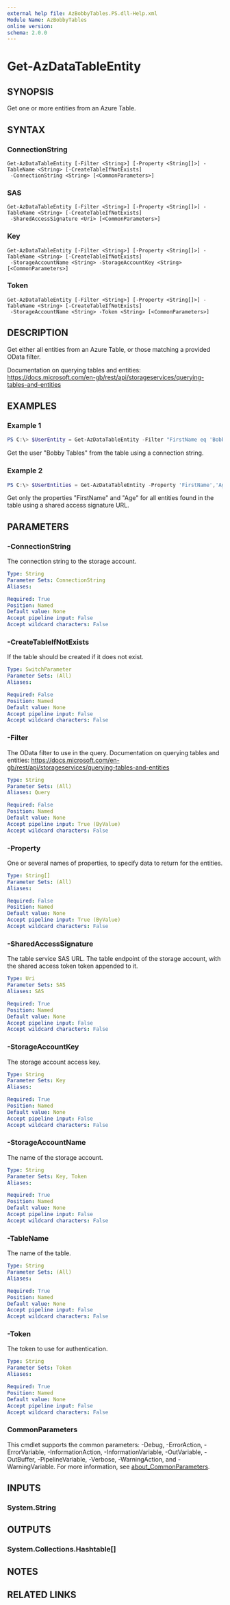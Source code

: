 ```yaml
---
external help file: AzBobbyTables.PS.dll-Help.xml
Module Name: AzBobbyTables
online version:
schema: 2.0.0
---
```


# Get-AzDataTableEntity

## SYNOPSIS
Get one or more entities from an Azure Table.

## SYNTAX

### ConnectionString
```
Get-AzDataTableEntity [-Filter <String>] [-Property <String[]>] -TableName <String> [-CreateTableIfNotExists]
 -ConnectionString <String> [<CommonParameters>]
```

### SAS
```
Get-AzDataTableEntity [-Filter <String>] [-Property <String[]>] -TableName <String> [-CreateTableIfNotExists]
 -SharedAccessSignature <Uri> [<CommonParameters>]
```

### Key
```
Get-AzDataTableEntity [-Filter <String>] [-Property <String[]>] -TableName <String> [-CreateTableIfNotExists]
 -StorageAccountName <String> -StorageAccountKey <String> [<CommonParameters>]
```

### Token
```
Get-AzDataTableEntity [-Filter <String>] [-Property <String[]>] -TableName <String> [-CreateTableIfNotExists]
 -StorageAccountName <String> -Token <String> [<CommonParameters>]
```

## DESCRIPTION
Get either all entities from an Azure Table, or those matching a provided OData filter.

Documentation on querying tables and entities: https://docs.microsoft.com/en-gb/rest/api/storageservices/querying-tables-and-entities

## EXAMPLES

### Example 1
```powershell
PS C:\> $UserEntity = Get-AzDataTableEntity -Filter "FirstName eq 'Bobby' and LastName eq 'Tables'" -TableName $TableName -ConnectionString $ConnectionString
```

Get the user "Bobby Tables" from the table using a connection string.

### Example 2
```powershell
PS C:\> $UserEntities = Get-AzDataTableEntity -Property 'FirstName','Age' -TableName $TableName -SharedAccessSignature $SAS
```

Get only the properties "FirstName" and "Age" for all entities found in the table using a shared access signature URL.

## PARAMETERS

### -ConnectionString
The connection string to the storage account.

```yaml
Type: String
Parameter Sets: ConnectionString
Aliases:

Required: True
Position: Named
Default value: None
Accept pipeline input: False
Accept wildcard characters: False
```

### -CreateTableIfNotExists
If the table should be created if it does not exist.

```yaml
Type: SwitchParameter
Parameter Sets: (All)
Aliases:

Required: False
Position: Named
Default value: None
Accept pipeline input: False
Accept wildcard characters: False
```

### -Filter
The OData filter to use in the query.
Documentation on querying tables and entities: https://docs.microsoft.com/en-gb/rest/api/storageservices/querying-tables-and-entities

```yaml
Type: String
Parameter Sets: (All)
Aliases: Query

Required: False
Position: Named
Default value: None
Accept pipeline input: True (ByValue)
Accept wildcard characters: False
```

### -Property
One or several names of properties, to specify data to return for the entities.

```yaml
Type: String[]
Parameter Sets: (All)
Aliases:

Required: False
Position: Named
Default value: None
Accept pipeline input: True (ByValue)
Accept wildcard characters: False
```

### -SharedAccessSignature
The table service SAS URL.
The table endpoint of the storage account, with the shared access token token appended to it.

```yaml
Type: Uri
Parameter Sets: SAS
Aliases: SAS

Required: True
Position: Named
Default value: None
Accept pipeline input: False
Accept wildcard characters: False
```

### -StorageAccountKey
The storage account access key.

```yaml
Type: String
Parameter Sets: Key
Aliases:

Required: True
Position: Named
Default value: None
Accept pipeline input: False
Accept wildcard characters: False
```

### -StorageAccountName
The name of the storage account.

```yaml
Type: String
Parameter Sets: Key, Token
Aliases:

Required: True
Position: Named
Default value: None
Accept pipeline input: False
Accept wildcard characters: False
```

### -TableName
The name of the table.

```yaml
Type: String
Parameter Sets: (All)
Aliases:

Required: True
Position: Named
Default value: None
Accept pipeline input: False
Accept wildcard characters: False
```

### -Token
The token to use for authentication.

```yaml
Type: String
Parameter Sets: Token
Aliases:

Required: True
Position: Named
Default value: None
Accept pipeline input: False
Accept wildcard characters: False
```

### CommonParameters
This cmdlet supports the common parameters: -Debug, -ErrorAction, -ErrorVariable, -InformationAction, -InformationVariable, -OutVariable, -OutBuffer, -PipelineVariable, -Verbose, -WarningAction, and -WarningVariable. For more information, see [about_CommonParameters](http://go.microsoft.com/fwlink/?LinkID=113216).

## INPUTS

### System.String

## OUTPUTS

### System.Collections.Hashtable[]

## NOTES

## RELATED LINKS
